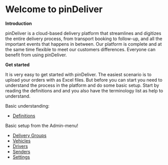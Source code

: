 # Welcome to pinDeliver

**Introduction**

pinDeliver is a cloud-based delivery platform that streamlines and digitizes the entire delivery process, from transport booking to follow-up, and all the important events that happens in between. Our platform is complete and at the same time flexible to meet our customers differences. Everyone can benefit from using pinDeliver.

**Get started**

It is very easy to get started with pinDeliver. The easiest scenario is to upload your orders with as Excel files. But before you can start you need to understand the process in the platform and do some basic setup. Start by reading the definitions and and you also have the terminology list as help to understand. 

Basic understanding:

* [Definitions](definitions.md)


Basic setup from the Admin-menu!

* [Delivery Groups](delivery_groups.md)
* [Vehicles](vehicles.md)
* [Drivers](drivers.md)
* [Senders](senders.md)
* [Settings](settings.md)
